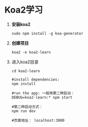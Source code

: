 # Koa2学习

1. **安装koa2**

   ```
   sudo npm install -g koa-generator
   ```

   

2. **创建项目**

   ```
   koa2 -e koa2-learn
   ```



3. 进入koa2目录

   ```
   cd koa2-learn
   
   #install dependencies:
   npm install
   
   #run the app: 一般用第二种启动：
   DEBUG=koa2-learn:* npm start
   
   #第二种启动方式：
   npm run dev
   
   #页面地址： localhost:3000
   ```

   